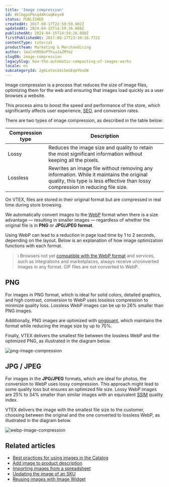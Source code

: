 ```yaml
---
title: 'Image compression'
id: 4klbgpsPksq44KcwqKeye8
status: PUBLISHED
createdAt: 2017-08-17T22:59:59.002Z
updatedAt: 2024-04-15T14:59:26.688Z
publishedAt: 2024-04-15T14:59:26.688Z
firstPublishedAt: 2017-08-17T23:30:18.772Z
contentType: tutorial
productTeam: Marketing & Merchandising
author: 1malnhMX0vPThsaJaZMYm2
slugEN: image-compression
legacySlug: how-the-automatic-compacting-of-images-works
locale: en
subcategoryId: 2g6LxtasS4iSeGEqeYUuGW
---
```


Image compression is a process that reduces the size of image files, optimizing them for the web and ensuring that images load quickly as a user browses a website.

This process aims to boost the speed and performance of the store, which significantly affects user experience, [SEO](https://developers.google.com/search/blog/2010/04/using-site-speed-in-web-search-ranking), and conversion rates.

There are two types of image compression, as described in the table below:

| Compression type | Description |
| - | - |
| Lossy | Reduces the image size and quality to retain the most significant information without keeping all the pixels. |
| Lossless | Rewrites an image file without removing any information. While it maintains the original quality, this type is less effective than lossy compression in reducing file size. |

On VTEX, files are stored in their original format but are compressed in real time during store browsing.

We automatically convert images to the [WebP](https://developers.google.com/speed/webp/) format when there is a size advantage — resulting in smaller images — regardless of whether the original file is in **PNG** or **JPG/JPEG format**.

Using WebP can lead to a reduction in page load time by 1 to 2 seconds, depending on the layout. Below is an explanation of how image optimization functions with each format.

> ℹ️ Browsers not yet [compatible with the WebP format](https://developers.google.com/speed/webp/faq#which_web_browsers_natively_support_webp) and services, such as integrations and marketplaces, always receive unconverted images in any format. GIF files are not converted to WebP.

## PNG

For images in PNG format, which is ideal for solid colors, detailed graphics, and high contrast, conversion to WebP uses lossless compression to minimize quality loss. Lossless WebP images can be up to 26% smaller than PNG images.

Additionally, PNG images are optimized with [pngquant](https://pngquant.org/), which maintains the format while reducing the image size by up to 70%.

Finally, VTEX delivers the smallest file between the lossless WebP and the optimized PNG, as illustrated in the diagram below.

![png-image-compression](https://cdn.statically.io/gh/vtexdocs/help-center-content/refs/heads/main/docs/en/tutorials/storefront/layout/image-compression_1.PNG)

## JPG / JPEG

For images in the **JPG/JPEG** formats, which are ideal for photos, the conversion to WebP uses lossy compression. This approach might lead to some quality loss but ensures an optimized file size. Lossy WebP images are 25% to 34% smaller than similar images with an equivalent [SSIM](https://ece.uwaterloo.ca/~z70wang/research/ssim/) quality index.

VTEX delivers the image with the smallest file size to the customer, choosing between the original and the one converted to lossless WebP, as illustrated in the diagram below.

![webp-image-compression](https://cdn.statically.io/gh/vtexdocs/help-center-content/refs/heads/main/docs/en/tutorials/storefront/layout/image-compression_2.PNG)

## Related articles

* [Best practices for using images in the Catalog](/en/tutorial/best-practices-for-using-images-in-the-catalog--738K2yfq5U86kUI2k4AQIk)
* [Add image to product description](/en/tutorial/add-image-to-product-description--2hQGTAAiyUSoISGSyOK8Y4)
* [Importing images from a spreadsheet](/en/tutorial/importing-images-from-a-spreadsheet--tutorials_262)
* [Updating the image of an SKU](/en/tutorial/how-to-update-the-image-of-an-sku--5PMb54FnvUuWOq2qGyAosu)
* [Reusing images with Image Widget](/en/tutorial/image-widget--7pRSVI2xXpQUzjUZj0m4ov)
